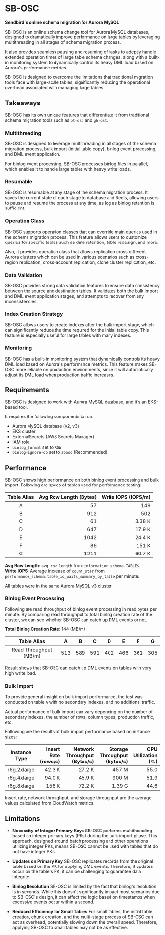 # SB-OSC

**Sendbird's online schema migration for Aurora MySQL**

SB-OSC is an online schema change tool for Aurora MySQL databases, designed to dramatically improve performance on large
tables by leveraging multithreading in all stages of schema migration process.

It also provides seamless pausing and resuming of tasks to adeptly handle extended operation times of large table schema
changes, along with a built-in monitoring system to dynamically control its heavy DML load based on Aurora's performance
metrics.

SB-OSC is designed to overcome the limitations that traditional migration tools face with large-scale tables,
significantly reducing the operational overhead associated with managing large tables.

## Takeaways

SB-OSC has its own unique features that differentiate it from traditional schema migration tools such
as `pt-osc` and `gh-ost`.

### Multithreading

SB-OSC is designed to leverage multithreading in all stages of the schema migration process, bulk import (initial table
copy), binlog event processing, and DML event application.

For binlog event processing, SB-OSC processes binlog files in parallel, which enables it to handle large tables with
heavy write loads.

### Resumable
SB-OSC is resumable at any stage of the schema migration process. It saves the current state of each stage to database and Redis, allowing users to pause and resume the process at any time, as log as binlog retention is sufficient.

### Operation Class

SB-OSC supports operation classes that can override main queries used in the schema migration process. This feature
allows users to customize queries for specific tables such as data retention, table redesign, and more.

Also, it provides operation class that allows replication cross different Aurora clusters which can be used in various
scenarios such as cross-region replication, cross-account replication, clone cluster replication, etc.

### Data Validation

SB-OSC provides strong data validation features to ensure data consistency between the source and destination tables. It
validates both the bulk import and DML event application stages, and attempts to recover from any inconsistencies.

### Index Creation Strategy

SB-OSC allows users to create indexes after the bulk import stage, which can significantly reduce the time required for
the initial table copy. This feature is especially useful for large tables with many indexes.

### Monitoring

SB-OSC has a built-in monitoring system that dynamically controls its heavy DML load based on Aurora's performance
metrics. This feature makes SB-OSC more reliable on production environments, since it will automatically adjust its DML
load when production traffic increases.

## Requirements

SB-OSC is designed to work with Aurora MySQL database, and it's an EKS-based tool.

It requires the following components to run:

- Aurora MySQL database (v2, v3)
- EKS cluster
- ExternalSecrets (AWS Secrets Manager)
- IAM role
- `binlog_format` set to `ROW`
- `binlog-ignore-db` set to `sbosc` (Recommended)

## Performance

SB-OSC shows high performance on both binlog event processing and bulk import. Following are specs of tables used for
performance testing:

| Table Alias | Avg Row Length (Bytes) | Write IOPS (IOPS/m) |
|:-----------:|-----------------------:|--------------------:|
|      A      |                     57 |                	149 |
|      B      |                    912 |                	502 |
|      C      |                     61 |              3.38 K |
|      D      |                    647 |              17.9 K |
|      E      |                   1042 |              24.4 K |
|      F      |                     86 |               151 K |
|      G      |                   1211 |              60.7 K |

**Avg Row Length**: `avg_row_length` from `information_schema.TABLES`  
**Write IOPS**: Average increase of `count_star` from `performance_schema.table_io_waits_summary_by_table` per
minute.

All tables were in the same Aurora MySQL v3 cluster

### Binlog Event Processing

Following are read throughput of binlog event processing in read bytes per minute. By comparing read throughput to total
binlog creation rate of the cluster, we can see whether SB-OSC can catch up DML events or not.

**Total Binlog Creation Rate**: 144 (MB/m)

|      Table Alias       |  A  |  B  |  C  |  D  |  E  |  F  |  G  |
|:----------------------:|:---:|:---:|:---:|:---:|:---:|:---:|:---:|
| Read Throughput (MB/m) | 513 | 589 | 591 | 402 | 466 | 361 | 305 |

Result shows that SB-OSC can catch up DML events on tables with very high write load.

### Bulk Import

To provide general insight on bulk import performance, the test was conducted on table `A` with no secondary indexes, and no additional traffic.

Actual performance of bulk import can vary depending on the number of secondary indexes, the number of rows, column types,
production traffic, etc.

Following are the results of bulk import performance based on instance sizes:

| Instance Type | Insert Rate (rows/s) | Network Throughput (Bytes/s) | Storage Throughput (Bytes/s) | CPU Utilization (%) |
|:-------------:|---------------------:|-----------------------------:|-----------------------------:|--------------------:|
|  r6g.2xlarge  |               42.3 K |                       27.2 K |                        457 M |                55.0 |
|  r6g.4xlarge  |               94.0 K |                       45.9 K |                        900 M |                51.9 |
|  r6g.8xlarge  |                158 K |                       72.2 K |                       1.39 G |                44.6 |

Insert rate, network throughput, and storage throughput are the average values calculated from CloudWatch metrics.

## Limitations

- **Necessity of Integer Primary Keys**
  SB-OSC performs multithreading based on integer primary keys (PKs) during the bulk import phase. This approach,
  designed around batch processing and other operations utilizing integer PKs, means SB-OSC cannot be used with tables
  that do not have integer PKs.


- **Updates on Primary Key**
  SB-OSC replicates records from the original table based on the PK for applying DML events. Therefore, if updates occur
  on the table's PK, it can be challenging to guarantee data integrity.


- **Binlog Resolution**
  SB-OSC is limited by the fact that binlog's resolution is in seconds. While this doesn't significantly impact most
  scenarios due to SB-OSC's design, it can affect the logic based on timestamps when excessive events occur within a
  second.


- **Reduced Efficiency for Small Tables**
  For small tables, the initial table creation, chunk creation, and the multi-stage process of SB-OSC can act as
  overhead, potentially slowing down the overall speed. Therefore, applying SB-OSC to small tables may not be as
  effective.
